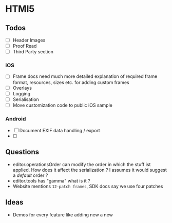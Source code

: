 # HTMl5
## Todos
- [ ] Header Images
- [ ] Proof Read
- [ ] Third Party section

### iOS
- [ ] Frame docs need much more detailed explanation of required frame format, resources, sizes etc. for adding custom frames
- [ ] Overlays
- [ ] Logging
- [ ] Serialisation
- [ ] Move customization code to public iOS sample

### Android
- [ ] Document EXIF data handling / export
- [ ] 

## Questions 
- editor.operationsOrder can modify the order in which the stuff ist applied.
How does it affect the serialization ? I assumes it would suggest a *default* order ? 
- editor.tools has "gamma" what is it ?
- Website mentions `12-patch frames`, SDK docs say we use four patches



## Ideas

- Demos for every feature like adding new a new 


